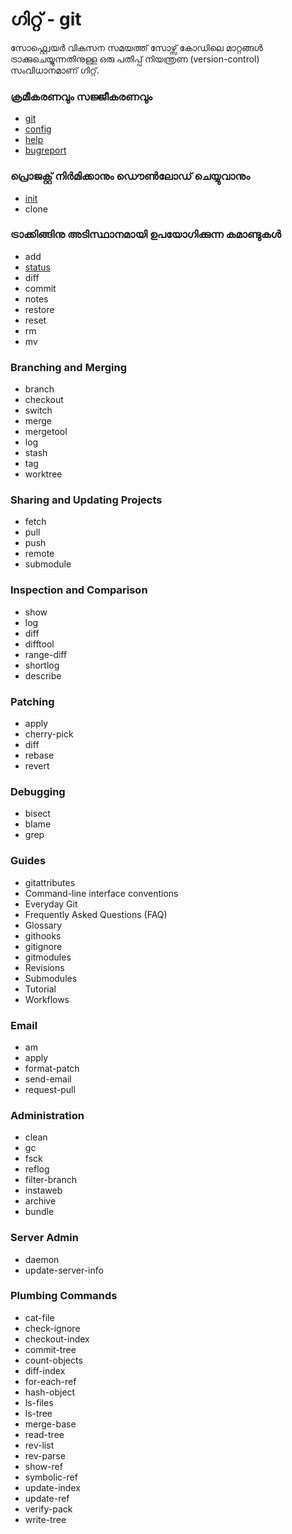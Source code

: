 # ഗിറ്റ് - git

സോഫ്റ്റ്വെയർ വികസന സമയത്ത് സോഴ്സ് കോഡിലെ മാറ്റങ്ങൾ ട്രാക്കുചെയ്യുന്നതിനുള്ള ഒരു പതിപ്പ് നിയന്ത്രണ (version-control) സംവിധാനമാണ് ഗിറ്റ്.

### ക്രമീകരണവും സജ്ജീകരണവും

- [git](git.md)
- [config](git-config.md)
- [help](git-help.md)
- [bugreport](git-bugreport.md)

### പ്രൊജക്റ്റ് നിർമിക്കാനും ഡൌൺലോഡ് ചെയ്യുവാനും

- [init](git-init.md)
- clone

### ട്രാക്കിങ്ങിനു അടിസ്ഥാനമായി ഉപയോഗിക്കുന്ന കമാണ്ടുകൾ

- add
- [status](git-status.md)
- diff
- commit
- notes
- restore
- reset
- rm
- mv

### Branching and Merging

- branch
- checkout
- switch
- merge
- mergetool
- log
- stash
- tag
- worktree

### Sharing and Updating Projects

- fetch
- pull
- push
- remote
- submodule

### Inspection and Comparison

- show
- log
- diff
- difftool
- range-diff
- shortlog
- describe

### Patching

- apply
- cherry-pick
- diff
- rebase
- revert

### Debugging

- bisect
- blame
- grep

### Guides

- gitattributes
- Command-line interface conventions
- Everyday Git
- Frequently Asked Questions (FAQ)
- Glossary
- githooks
- gitignore
- gitmodules
- Revisions
- Submodules
- Tutorial
- Workflows

### Email

 - am
 - apply
 - format-patch
 - send-email
 - request-pull

### Administration

- clean
- gc
- fsck
- reflog
- filter-branch
- instaweb
- archive
- bundle

### Server Admin

- daemon
- update-server-info

### Plumbing Commands

- cat-file
- check-ignore
- checkout-index
- commit-tree
- count-objects
- diff-index
- for-each-ref
- hash-object
- ls-files
- ls-tree
- merge-base
- read-tree
- rev-list
- rev-parse
- show-ref
- symbolic-ref
- update-index
- update-ref
- verify-pack
- write-tree
